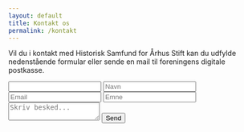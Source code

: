 ```yaml
---
layout: default
title: Kontakt os
permalink: /kontakt
---
```


Vil du i kontakt med Historisk Samfund for Århus Stift kan du udfylde nedenstående formular eller sende en mail til foreningens digitale postkasse.

<form id="contactform" action="https://api.staticforms.xyz/submit" method="post">
    <input type="text" name="honeypot">
    <input type="hidden" name="accessKey" value="2c0293be-d540-4b7d-a254-c026a8acc2e7">
    <input type="hidden" name="$Formular" value="Kontakt os">
    <!-- Specify @ as reply to value if you want it to be customers email -->
    <input type="hidden" name="replyTo" value="@">
    <input type="hidden" name="redirectTo" value="{{ site.url }}/kvittering">
    <label for="name">
        <input type="text" id="name" name="name" placeholder="Navn" required>
    </label>
    <label for="email">
        <input type="text" id="email" name="email" placeholder="Email" required>
    </label>
    <label for="subject">
        <input type="text" id="subject" name="subject" placeholder="Emne" required>
    </label>
    <label for="message">
        <textarea name="message" id="message" placeholder="Skriv besked..." required></textarea>
    </label>
    <button type="submit" aria-label="Send beskeden">Send</button>
</form>
